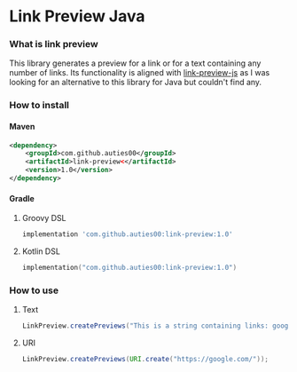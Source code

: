 # Link Preview Java

### What is link preview

This library generates a preview for a link or for a text containing any number of links. 
Its functionality is aligned with [link-preview-js](https://github.com/ospfranco/link-preview-js) 
as I was looking for an alternative to this library for Java but couldn't find any.

### How to install

#### Maven

```xml
<dependency>
    <groupId>com.github.auties00</groupId>
    <artifactId>link-preview<</artifactId>
    <version>1.0</version>
</dependency>
```

#### Gradle

1. Groovy DSL
   ```groovy
   implementation 'com.github.auties00:link-preview:1.0'
   ```

2. Kotlin DSL
   ```kotlin
   implementation("com.github.auties00:link-preview:1.0")
   ```
   
### How to use

1. Text
   ```java
   LinkPreview.createPreviews("This is a string containing links: google.com");
   ```
   
2. URI
   ```java
   LinkPreview.createPreviews(URI.create("https://google.com/"));
   ```